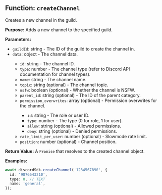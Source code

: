 ## Function: `createChannel`

Creates a new channel in the guild.

**Purpose:**
Adds a new channel to the specified guild.

**Parameters:**
- `guildId`: string - The ID of the guild to create the channel in.
- `data`: object<DiscordChannelSchema> - The channel data.
  - `id`: string - The channel ID.
  - `type`: number - The channel type (refer to Discord API documentation for channel types).
  - `name`: string - The channel name.
  - `topic`: string (optional) - The channel topic.
  - `nsfw`: boolean (optional) - Whether the channel is NSFW.
  - `parent_id`: string (optional) - The ID of the parent category.
  - `permission_overwrites`: array<DiscordPermissionOverwriteSchema> (optional) - Permission overwrites for the channel.
    - `id`: string - The role or user ID.
    - `type`: number - The type (0 for role, 1 for user).
    - `allow`: string (optional) - Allowed permissions.
    - `deny`: string (optional) - Denied permissions.
  - `rate_limit_per_user`: number (optional) - Slowmode rate limit.
  - `position`: number (optional) - Channel position.

**Return Value:**
A `Promise` that resolves to the created channel object.

**Examples:**
```typescript
await discordSdk.createChannel('1234567890', {
  id: '9876543210',
  type: 0, // TEXT
  name: 'general',
});
```